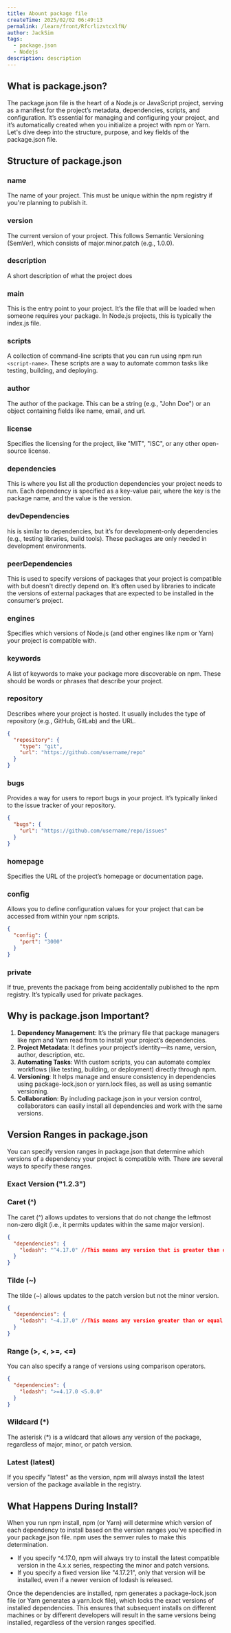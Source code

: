 ```yaml
---
title: Abount package file
createTime: 2025/02/02 06:49:13
permalink: /learn/front/RfcrlizvtcxlfN/
author: JackSim
tags:
  - package.json
  - Nodejs 
description: description
---
```


## What is package.json?

The package.json file is the heart of a Node.js or JavaScript project, serving as a manifest for the project’s metadata, dependencies, scripts, and configuration. It’s essential for managing and configuring your project, and it’s automatically created when you initialize a project with npm or Yarn. Let's dive deep into the structure, purpose, and key fields of the package.json file.

## Structure of package.json

### name

The name of your project. This must be unique within the npm registry if you're planning to publish it.

### version

The current version of your project. This follows Semantic Versioning (SemVer), which consists of major.minor.patch (e.g., 1.0.0).

### description

A short description of what the project does

### main

This is the entry point to your project. It’s the file that will be loaded when someone requires your package. In Node.js projects, this is typically the index.js file.

### scripts

A collection of command-line scripts that you can run using npm run `<script-name>`. These scripts are a way to automate common tasks like testing, building, and deploying.

### author

The author of the package. This can be a string (e.g., "John Doe") or an object containing fields like name, email, and url.

### license

Specifies the licensing for the project, like "MIT", "ISC", or any other open-source license.

### dependencies

This is where you list all the production dependencies your project needs to run. Each dependency is specified as a key-value pair, where the key is the package name, and the value is the version.

### devDependencies

his is similar to dependencies, but it’s for development-only dependencies (e.g., testing libraries, build tools). These packages are only needed in development environments.

### peerDependencies

This is used to specify versions of packages that your project is compatible with but doesn't directly depend on. It’s often used by libraries to indicate the versions of external packages that are expected to be installed in the consumer’s project.

### engines

Specifies which versions of Node.js (and other engines like npm or Yarn) your project is compatible with.

### keywords

A list of keywords to make your package more discoverable on npm. These should be words or phrases that describe your project.

### repository

Describes where your project is hosted. It usually includes the type of repository (e.g., GitHub, GitLab) and the URL.
```JSON
{
  "repository": {
    "type": "git",
    "url": "https://github.com/username/repo"
  }
}
```

### bugs

Provides a way for users to report bugs in your project. It’s typically linked to the issue tracker of your repository.
```JSON
{
  "bugs": {
    "url": "https://github.com/username/repo/issues"
  }
}
```

### homepage

Specifies the URL of the project’s homepage or documentation page.

### config

Allows you to define configuration values for your project that can be accessed from within your npm scripts.
```JSON
{
  "config": {
    "port": "3000"
  }
}
```
### private

If true, prevents the package from being accidentally published to the npm registry. It’s typically used for private packages.


## Why is package.json Important?

1. **Dependency Management**: It’s the primary file that package managers like npm and Yarn read from to install your project’s dependencies.
2. **Project Metadata**: It defines your project’s identity—its name, version, author, description, etc.
3. **Automating Tasks**: With custom scripts, you can automate complex workflows (like testing, building, or deployment) directly through npm.
4. **Versioning**: It helps manage and ensure consistency in dependencies using package-lock.json or yarn.lock files, as well as using semantic versioning.
5. **Collaboration**: By including package.json in your version control, collaborators can easily install all dependencies and work with the same versions.

## Version Ranges in package.json

You can specify version ranges in package.json that determine which versions of a dependency your project is compatible with. There are several ways to specify these ranges.

### Exact Version ("1.2.3")

### Caret (^)

The caret (^) allows updates to versions that do not change the leftmost non-zero digit (i.e., it permits updates within the same major version).
```JSON
{
  "dependencies": {
    "lodash": "^4.17.0" //This means any version that is greater than or equal to 4.17.0 but less than 5.0.0. This will include updates like 4.18.0, 4.19.0, and 4.17.21, but not 5.0.0.
  }
}
```

### Tilde (~)

The tilde (~) allows updates to the patch version but not the minor version.
```JSON
{
  "dependencies": {
    "lodash": "~4.17.0" //This means any version greater than or equal to 4.17.0 but less than 4.18.0. This will include updates like 4.17.1 or 4.17.21, but not 4.18.0.
  }
}
```

### Range (>, <, >=, <=)

You can also specify a range of versions using comparison operators.
```JSON
{
  "dependencies": {
    "lodash": ">=4.17.0 <5.0.0"
  }
}
```

### Wildcard (*)

The asterisk (*) is a wildcard that allows any version of the package, regardless of major, minor, or patch version.

### Latest (latest)

If you specify "latest" as the version, npm will always install the latest version of the package available in the registry.

## What Happens During Install?

When you run npm install, npm (or Yarn) will determine which version of each dependency to install based on the version ranges you’ve specified in your package.json file. npm uses the semver rules to make this determination.

- If you specify ^4.17.0, npm will always try to install the latest compatible version in the 4.x.x series, respecting the minor and patch versions.
- If you specify a fixed version like "4.17.21", only that version will be installed, even if a newer version of lodash is released.

Once the dependencies are installed, npm generates a package-lock.json file (or Yarn generates a yarn.lock file), which locks the exact versions of installed dependencies. This ensures that subsequent installs on different machines or by different developers will result in the same versions being installed, regardless of the version ranges specified.




